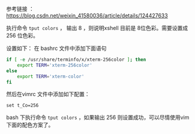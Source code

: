 参考链接 ：https://blog.csdn.net/weixin_41580036/article/details/124427633

执行命令 `tput colors` ， 输出 8 ，则说明xshell 目前是 8位色彩。需要设置成256 位色彩。

设置如下：
在 bashrc 文件中添加下面语句
```bash
if [ -e /usr/share/terminfo/x/xterm-256color ]; then
    export TERM='xterm-256color'
else
    export TERM='xterm-color'
fi
```

然后在vimrc 文件中添加如下配置：

`set t_Co=256`


bash 下执行命令 `tput colors` ，如果输出 256 则设置成功，可以尽情使用vim 下面的配色方案了。